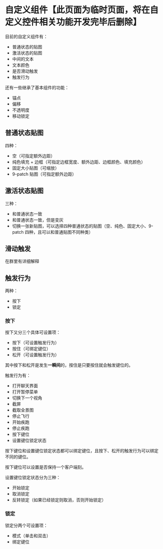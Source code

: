 # 自定义组件【此页面为临时页面，将在自定义控件相关功能开发完毕后删除】

目前的自定义组件有：

- 普通状态的贴图
- 激活状态的贴图
- 中间的文本
- 文本颜色
- 是否滑动触发
- 触发行为

还有一些继承了基本组件的功能：

- 锚点
- 偏移
- 不透明度
- 移动锁定

## 普通状态贴图

四种：

- 空（可指定额外边距）
- 纯色填充 + 边框（可指定边框宽度、额外边距、边框颜色、填充颜色）
- 固定大小贴图（可缩放）
- 9-patch 贴图（可指定额外边距）

## 激活状态贴图

三种：

- 和普通状态一致
- 和普通状态一致，但是变灰
- 切换一张新贴图，可以选择四种普通状态的贴图（空、纯色、固定大小、9-patch 四种，且可以和普通贴图不同种类）

## 滑动触发

在群里有详细解释

## 触发行为

两种：

- 按下
- 锁定

### 按下

按下又分三个具体可设置项：

- 按下（可设置触发行为）
- 按住（可绑定键位）
- 松开（可设置触发行为）

其中按下和松开是发生**一瞬间**的，按住是只要按住就会触发键位的。

触发行为有：

- 打开聊天界面
- 打开暂停菜单
- 切换下一个视角
- 截屏
- 截取全景图
- 停止飞行
- 开始疾跑
- 停止疾跑
- 按下键位
- 设置键位锁定状态

按下键位和设置键位锁定状态都可以绑定键位，且按下、松开的触发行为可以绑定不同的键位。

按下键位可以设置是否保持一个客户端刻。

设置键位锁定状态分为三种：

- 开始锁定
- 取消锁定
- 反转锁定（如果已经锁定则取消，否则开始锁定）

### 锁定

锁定分两个可设置项：

- 模式（单击和双击）
- 绑定键位
